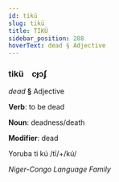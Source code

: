```yaml
---
id: tikü
slug: tikü
title: TİKÜ
sidebar_position: 288
hoverText: dead § Adjective
---
```


### tikü&emsp;<span kind="abugida">cɟɔʄ</span>

*dead* **§** Adjective

**Verb**: to be dead

**Noun**: deadness/death

**Modifier**: dead

Yoruba ti kú /tī/+/kú/

*Niger-Congo Language Family*